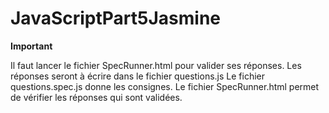 # JavaScriptPart5Jasmine

**Important**

Il faut lancer le fichier SpecRunner.html pour valider ses réponses.
Les réponses seront à écrire dans le fichier questions.js Le fichier questions.spec.js donne les consignes. Le fichier SpecRunner.html permet de vérifier les réponses qui sont validées.

